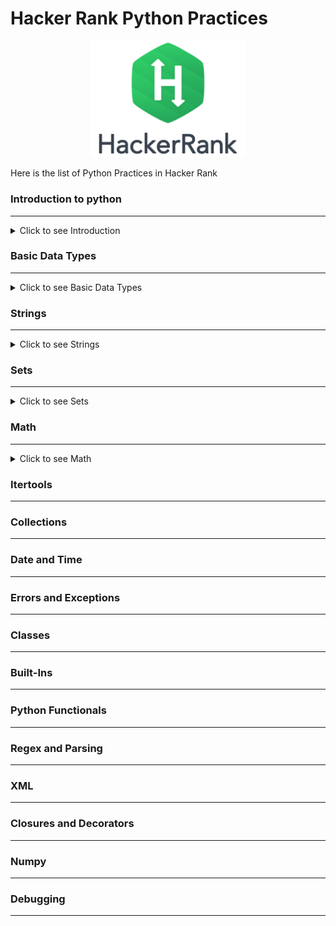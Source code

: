 # Hacker Rank Python Practices
<p align="center">
    <img src="https://github.com/RealXun/Hacker_Rank_Python_Practices/blob/main/Resources/Cover.png" width="250">
</p>

Here is the list of Python Practices in Hacker Rank

### Introduction to python
--------------------------------------
<details>
  <summary>Click to see Introduction</summary>
    
1. Say "Hello, World!" With Python
2. Python If-Else
3. Python: Division
4. Loops
5. Write a function
6. Print Function

</details>

### Basic Data Types
--------------------------------------
<details>
  <summary>Click to see Basic Data Types </summary>
    
1. List Comprehensions
2. Find the Runner-Up Score!
3. Nested Lists
4. Finding the percentage
5. Lists
6. Tuples

</details>

### Strings
--------------------------------------
<details>
  <summary>Click to see Strings</summary>
    
1. sWAP cASE
2. String Split and Join
3. What's Your Name?
4. Mutations
5. Find a string
6. String Validators
7. Text Alignment
8. Text Wrap
9. Designer Door Mat
10. String Formatting
11. Alphabet Rangoli
12. Capitalize!
13. The Minion Game
14. Merge the Tools!

</details>
    
### Sets
--------------------------------------
<details>
  <summary>Click to see Sets</summary>
    
1. Introduction to Sets
2. No Idea!
3. Symmetric Difference
4. Set .add()
5. Set .discard(), .remove() & .pop()
6. Set .union() Operation
7. Set .intersection() Operation
8. Set .difference() Operation
9. Set .symmetric_difference() Operation
10. Set Mutations
11. The Captain's Room
12. Check Subset
13. Check Strict Superset

</details>
    
### Math
--------------------------------------
<details>
  <summary>Click to see Math</summary>
    
1. Polar Coordinates
2. Find Angle MBC
3. Triangle Quest 2
4. Mod Divmod
5. Power - Mod Power
6. Integers Come In All Sizes
7. Triangle Quest

</details>
    
### Itertools
--------------------------------------

### Collections
--------------------------------------

### Date and Time
--------------------------------------

### Errors and Exceptions
--------------------------------------

### Classes
--------------------------------------

### Built-Ins
--------------------------------------

### Python Functionals
--------------------------------------

### Regex and Parsing
--------------------------------------

### XML
--------------------------------------

### Closures and Decorators
--------------------------------------

### Numpy
--------------------------------------

### Debugging
--------------------------------------
